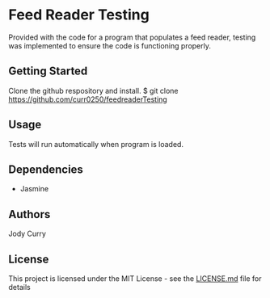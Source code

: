 # Feed Reader Testing 
Provided with the code for a program that populates a feed reader, testing was implemented to ensure the code is functioning properly.


## Getting Started

Clone the github respository and install. 
$ git clone https://github.com/curr0250/feedreaderTesting


## Usage

Tests will run automatically when program is loaded.


## Dependencies

* Jasmine


## Authors

Jody Curry


## License

This project is licensed under the MIT License - see the [LICENSE.md](LICENSE.md) file for details


